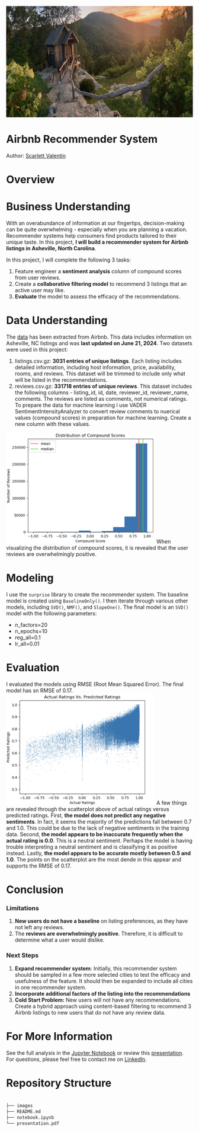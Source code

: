 <img src="images/banner.jpg/" style="height:300px">

# Airbnb Recommender System
Author: [Scarlett Valentin](https://www.linkedin.com/in/scarlett-valentin/)

# Overview


# Business Understanding
With an overabundance of information at our fingertips, decision-making can be quite overwhelming - especially when you are planning a vacation. Recommender systems help consumers find products tailored to their unique taste. In this project, **I will build a recommender system for Airbnb listings in Asheville, North Carolina**. 

In this project, I will complete the following 3 tasks:

1. Feature engineer a **sentiment analysis** column of compound scores from user reviews.
2. Create a **collaborative filtering model** to recommend 3 listings that an active user may like.
4. **Evaluate** the model to assess the efficacy of the recommendations.

# Data Understanding
The [data](https://insideairbnb.com/get-the-data/) has been extracted from Airbnb. This data includes information on Asheville, NC listings and was **last updated on June 21, 2024**. Two datasets were used in this project:
1. listings.csv.gz: **3031 entries of unique listings**. Each listing includes detailed information, including host information, price, availability, rooms, and reviews. This dataset will be trimmed to include only what will be listed in the recommendations.
2. reviews.csv.gz: **331718 entries of unique reviews**. This dataset includes the following columns - listing_id, id, date, reviewer_id, reviewer_name, comments. The reviews are listed as comments, not numerical ratings. 
To prepare the data for machine learning I use VADER SentimentIntensityAnalyzer to convert review comments to nuerical values (compound scores) in preparation for machine learning. Create a new column with these values. 
<img src="images/compound_scores_distribution.png" style="height:300px">
When visualizing the distribution of compound scores, it is revealed that the user reviews are overwhelmingly positive. 


# Modeling
I use the `surprise` library to create the recommender system. The baseline model is created using `BaselineOnly()`. I then iterate through various other models, including `SVD()`, `NMF()`, and `SlopeOne()`. The final model is an `SVD()` model with the following parameters: 
- n_factors=20
- n_epochs=10
- reg_all=0.1
- lr_all=0.01

# Evaluation
I evaluated the models using RMSE (Root Mean Squared Error). The final model has sn RMSE of 0.17. 
<img src="images/actual_vs_predicted_ratings.png" style="height:300px">
A few things are revealed through the scatterplot above of actual ratings versus predicted ratings. First, **the model does not predict any negative sentiments**. In fact, it seems the majority of the predictions fall between 0.7 and 1.0. This could be due to the lack of negative sentiments in the training data. Second, **the model appears to be inaccurate frequently when the actual rating is 0.0**. This is a neutral sentiment. Perhaps the model is having trouble interpreting a neutral sentiment and is classifying it as positive instead. Lastly, **the model appears to be accurate mostly between 0.5 and 1.0**. The points on the scatterplot are the most dende in this appear and supports the RMSE of 0.17.

# Conclusion
### Limitations
1. **New users do not have a baseline** on listing preferences, as they have not left any reviews.
2. The **reviews are overwhelmingly positive**. Therefore, it is difficult to determine what a user would dislike. 

### Next Steps
1. **Expand recommender system**: Initially, this recommender system should be sampled in a few more selected cities to test the efficacy and usefulness of the feature. It should then be expanded to include all cities in one recommender system.
2. **Incorporate additional factors of the listing into the recommendations**
3. **Cold Start Problem:** New users will not have any recommendations. Create a hybrid approach using content-based filtering to recommend 3 Airbnb listings to new users that do not have any review data. 


# For More Information
See the full analysis in the [Jupyter Notebook](/notebook.ipynb/) or review this [presentation](/presentation.pdf/). <br>
For questions, please feel free to contact me on [LinkedIn](https://www.linkedin.com/in/scarlett-valentin/). 





# Repository Structure


```

├── images
├── README.md
├── notebook.ipynb
└── presentation.pdf
```
